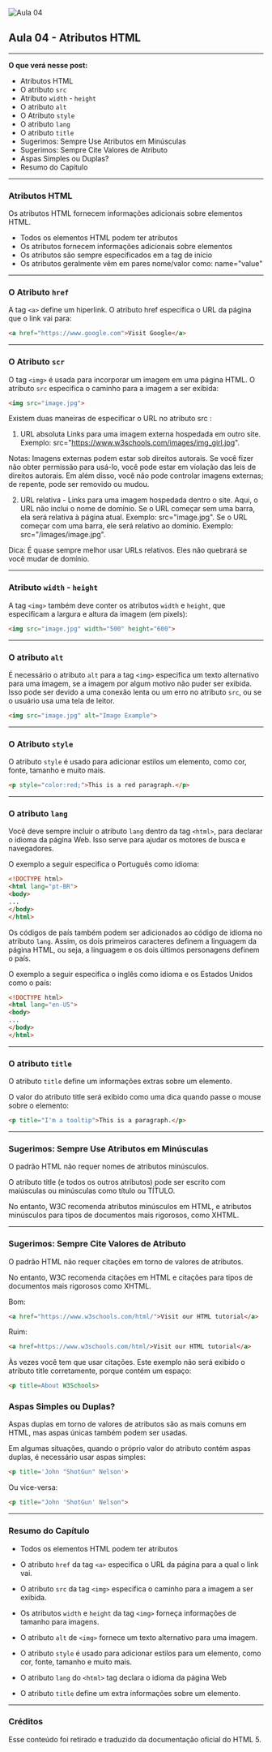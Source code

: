 ![Aula 04](/aula-04/img/aula-04.png)

## Aula 04 - Atributos HTML
___

**O que verá nesse post:**
- Atributos HTML
- O atributo ``src``
- Atributo ``width`` - ``height``
- O atributo ``alt``
- O Atributo ``style``
- O atributo ``lang``
- O atributo ``title``
- Sugerimos: Sempre Use Atributos em Minúsculas
- Sugerimos: Sempre Cite Valores de Atributo
- Aspas Simples ou Duplas?
- Resumo do Capítulo
___

### Atributos HTML
Os atributos HTML fornecem informações adicionais sobre elementos HTML.

- Todos os elementos HTML podem ter atributos
- Os atributos fornecem informações adicionais sobre elementos
- Os atributos são sempre especificados em a tag de início
- Os atributos geralmente vêm em pares nome/valor como: name="value"
___

### O Atributo ``href``

A tag ``<a>``  define um hiperlink. O atributo href especifica o URL da página que o link vai para:

```html
<a href="https://www.google.com">Visit Google</a>

```
___

### O Atributo ``scr``

O tag ``<img>`` é usada para incorporar um imagem em uma página HTML. O atributo ``src`` especifica o caminho para a imagem a ser exibida:

```html
<img src="image.jpg">
```

Existem duas maneiras de especificar o URL no atributo src :

1. URL absoluta Links para uma imagem externa hospedada em outro site. Exemplo: src="https://www.w3schools.com/images/img_girl.jpg".

Notas: Imagens externas podem estar sob direitos autorais. Se você fizer não obter permissão para usá-lo, você pode estar em violação das leis de direitos autorais. Em além disso, você não pode controlar imagens externas; de repente, pode ser removido ou mudou.

2. URL relativa - Links para uma imagem hospedada dentro o site. Aqui, o URL não inclui o nome de domínio. Se o URL começar sem uma barra, ela será relativa à página atual. Exemplo: src="image.jpg". Se o URL começar com uma barra, ele será relativo ao domínio. Exemplo: src="/images/image.jpg".

Dica: É quase sempre melhor usar URLs relativos. Eles não quebrará se você mudar de domínio.

___

### Atributo ``width`` - ``height``

A tag `<img>` também deve conter os atributos `width` e `height`, que especificam a largura e altura da imagem (em pixels):

```html
<img src="image.jpg" width="500" height="600">
```
___ 

### O atributo `alt`
É necessário o atributo `alt` para a tag `<img>` especifica um texto alternativo para uma imagem, se a imagem por algum motivo não puder ser exibida. Isso pode ser devido a uma conexão lenta ou um erro no atributo `src`, ou se o usuário usa uma tela de leitor.

```html
<img src="image.jpg" alt="Image Example">
```
___

### O Atributo `style`

O atributo `style` é usado para adicionar estilos um elemento, como cor, fonte, tamanho e muito mais.

```html
<p style="color:red;">This is a red paragraph.</p>
```
___

### O atributo `lang`
Você deve sempre incluir o atributo `lang` dentro da tag `<html>`, para declarar o idioma da página Web. Isso serve para ajudar os motores de busca e navegadores.

O exemplo a seguir especifica o Português como idioma:

```html
<!DOCTYPE html>
<html lang="pt-BR">
<body>
...
</body>
</html>
```

Os códigos de país também podem ser adicionados ao código de idioma no atributo `lang`. Assim, os dois primeiros caracteres definem a linguagem da página HTML, ou seja, a linguagem e os dois últimos personagens definem o país.

O exemplo a seguir especifica o inglês como idioma e os Estados Unidos como o país:

```html
<!DOCTYPE html>
<html lang="en-US">
<body>
...
</body>
</html>
```
___ 

### O atributo `title` 

O atributo `title` define um informações extras sobre um elemento.

O valor do atributo title será exibido como uma dica quando passe o mouse sobre o elemento:

```html
<p title="I'm a tooltip">This is a paragraph.</p>
```
___ 

### Sugerimos: Sempre Use Atributos em Minúsculas
O padrão HTML não requer nomes de atributos minúsculos.

O atributo title (e todos os outros atributos) pode ser escrito com maiúsculas ou minúsculas como título ou TÍTULO.

No entanto, W3C recomenda atributos minúsculos em HTML, e atributos minúsculos para tipos de documentos mais rigorosos, como XHTML.

___ 

### Sugerimos: Sempre Cite Valores de Atributo
O padrão HTML não requer citações em torno de valores de atributos.

No entanto, W3C recomenda citações em HTML e citações para tipos de documentos mais rigorosos como XHTML.

Bom:

```html
<a href="https://www.w3schools.com/html/">Visit our HTML tutorial</a>
```

Ruim:

```html
<a href=https://www.w3schools.com/html/>Visit our HTML tutorial</a>
```

Às vezes você tem que usar citações. Este exemplo não será exibido o atributo title corretamente, porque contém um espaço:

```html
<p title=About W3Schools>
```

### Aspas Simples ou Duplas?
Aspas duplas em torno de valores de atributos são as mais comuns em HTML, mas aspas únicas também podem ser usadas.

Em algumas situações, quando o próprio valor do atributo contém aspas duplas, é necessário usar aspas simples:

```html
<p title='John "ShotGun" Nelson'>
``` 
Ou vice-versa:
```html
<p title="John 'ShotGun' Nelson">
```
___ 

### Resumo do Capítulo
- Todos os elementos HTML podem ter atributos
- O atributo `href` da tag `<a>` especifica o URL da página para a qual o link vai.

- O atributo `src` da tag `<img>` especifica o caminho para a imagem a ser exibida.

- Os atributos `width` e `height` da tag `<img>` forneça informações de tamanho para imagens.

- O atributo `alt` de `<img>` fornece um texto alternativo para uma imagem.

- O atributo `style` é usado para adicionar estilos para um elemento, como cor, fonte, tamanho e muito mais.

- O atributo `lang` do `<html>` tag declara o idioma da página Web

- O atributo `title` define um extra informações sobre um elemento.

___ 

### Créditos

Esse conteúdo foi retirado e traduzido da documentação oficial do HTML 5.
